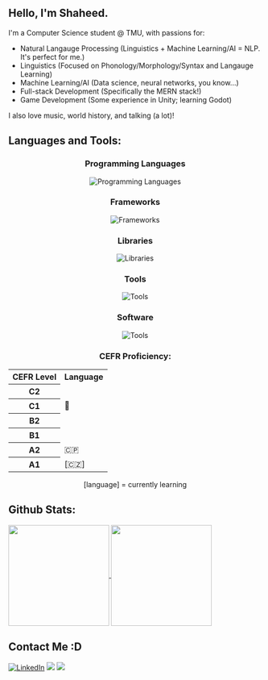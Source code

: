 ## Hello, I'm Shaheed.

I'm a Computer Science student @ TMU, with passions for:
- Natural Langauge Processing (Linguistics + Machine Learning/AI = NLP. It's perfect for me.)
- Linguistics (Focused on Phonology/Morphology/Syntax and Langauge Learning)
- Machine Learning/AI (Data science, neural networks, you know...)
- Full-stack Development (Specifically the MERN stack!)
- Game Development (Some experience in Unity; learning Godot)

I also love music, world history, and talking (a lot)!

## Languages and Tools:

<div align="center">
  <h3>Programming Languages</h3>
  <img src="https://skillicons.dev/icons?i=html,css,js,python,bash" alt="Programming Languages" />
  
  <h3>Frameworks</h3>
  <img src="https://skillicons.dev/icons?i=react,express,nodejs,django,flask" alt="Frameworks" />
  
  <h3>Libraries</h3>
  <img src="https://go-skill-icons.vercel.app/api/icons?i=numpy,pandas,plotly,pytorch,tensorflow" alt="Libraries"/>

  <h3>Tools</h3>
  <img src="https://skillicons.dev/icons?i=git,github,mongodb,docker,vscode" alt="Tools"/>

  <h3>Software</h3>
  <img src="https://skillicons.dev/icons?i=blender,godot,photoshop,premiere,linux" alt="Tools"/>


  <h3>CEFR Proficiency:</h3>
  <table>
    <tr>
      <th>CEFR Level</th>
      <th>Language</th>
    </tr>
    <tr>
      <th>C2</th>
      <td></td>
    </tr>
    <tr>
      <th>C1</th>
      <td>🏴󠁧󠁢󠁥󠁮󠁧󠁿</td>
    </tr>
    <tr>
      <th>B2</th>
      <td></td>
    </tr>
    <tr>
      <th>B1</th>
      <td></td>
    </tr>
    <tr>
      <th>A2</th>
      <td>🇨🇵</td>
    </tr>
    <tr>
      <th>A1</th>
      <td>[🇨🇿]</td>
    </tr>
  </table>
  <p>[language] = currently learning</p>
</div>

## Github Stats:
<a href="github-readme-stats-silk-rho-31.vercel.app">
  <img height=200 align="center" src="https://github-readme-stats-silk-rho-31.vercel.app/api?username=ObsidioSteel&theme=graywhite&rank_icon=percentile&hide=contribs,issues"/>
</a>
<a href="https://github.com/ObsidioSteel">
  <img height=200 align="center" src="https://github-readme-stats.vercel.app/api/top-langs?username=ObsidioSteel&layout=pie&theme=graywhite" />
</a>

## Contact Me :D
<a href="https://www.linkedin.com/in/shaheedheadley" target="_blank" rel="noopener noreferrer">
  <img src="https://go-skill-icons.vercel.app/api/icons?i=linkedin" alt="LinkedIn"/></a>
<a href="mailto:shaheedheadley@gmail.com"> 
  <img src="https://go-skill-icons.vercel.app/api/icons?i=gmail"></a> 
<a href="mailto:shaheedheadley@hotmail.com"> 
  <img src="https://go-skill-icons.vercel.app/api/icons?i=outlook"></a> 
